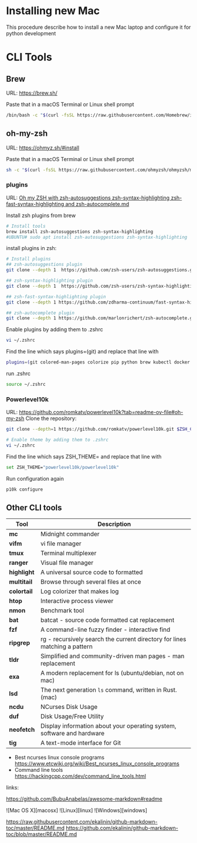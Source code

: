 # Installing new Mac

This procedure describe how to install a new Mac laptop and configure it for python development

CLI Tools
=========

Brew
----
URL: https://brew.sh/

Paste that in a macOS Terminal or Linux shell prompt

```bash
/bin/bash -c "$(curl -fsSL https://raw.githubusercontent.com/Homebrew/install/HEAD/install.sh)"
```

oh-my-zsh
---------
URL: https://ohmyz.sh/#install

Paste that in a macOS Terminal or Linux shell prompt
```bash
sh -c "$(curl -fsSL https://raw.githubusercontent.com/ohmyzsh/ohmyzsh/master/tools/install.sh)"
```

### plugins
URL: [Oh my ZSH with zsh-autosuggestions zsh-syntax-highlighting zsh-fast-syntax-highlighting and zsh-autocomplete.md](https://gist.github.com/n1snt/454b879b8f0b7995740ae04c5fb5b7df)

Install zsh plugins from brew
```bash
# Install tools
brew install zsh-autosuggestions zsh-syntax-highlighting
#UBUNTU# sudo apt install zsh-autosuggestions zsh-syntax-highlighting
```

install plugins in zsh:

```bash
# Install plugins
## zsh-autosuggestions plugin
git clone --depth 1  https://github.com/zsh-users/zsh-autosuggestions.git $ZSH_CUSTOM/plugins/zsh-autosuggestions

## zsh-syntax-highlighting plugin
git clone --depth 1  https://github.com/zsh-users/zsh-syntax-highlighting.git $ZSH_CUSTOM/plugins/zsh-syntax-highlighting

## zsh-fast-syntax-highlighting plugin
git clone --depth 1 https://github.com/zdharma-continuum/fast-syntax-highlighting.git $ZSH_CUSTOM/plugins/fast-syntax-highlighting

## zsh-autocomplete plugin
git clone --depth 1 https://github.com/marlonrichert/zsh-autocomplete.git $ZSH_CUSTOM/plugins/zsh-autocomplete
```

Enable plugins by adding them to .zshrc
```bash
vi ~/.zshrc
```

Find the line which says plugins=(git) and replace that line with

```bash
plugins=(git colored-man-pages colorize pip python brew kubectl docker zsh-autosuggestions zsh-syntax-highlighting fast-syntax-highlighting zsh-autocomplete)
```

run .zshrc

```bash
source ~/.zshrc
```

### Powerlevel10k

URL: https://github.com/romkatv/powerlevel10k?tab=readme-ov-file#oh-my-zsh
Clone the repository:

```bash
git clone --depth=1 https://github.com/romkatv/powerlevel10k.git $ZSH_CUSTOM/themes/powerlevel10k

# Enable theme by adding them to .zshrc
vi ~/.zshrc
```

Find the line which says ZSH_THEME= and replace that line with
```bash
set ZSH_THEME="powerlevel10k/powerlevel10k"
```

Run configuration again
```bash
p10k configure
```

Other CLI tools
---------------

|__Tool__| Description |
|-|-|
|__mc__| Midnight commander |
|__vifm__| vi file manager |
|__tmux__| Terminal multiplexer |
|__ranger__| Visual file manager |
|__highlight__| A universal source code to formatted |text converter - good for ranger |
|__multitail__| Browse through several files at once |
|__colortail__| Log colorizer that makes log |checking easier|
|__htop__| Interactive process viewer |
|__nmon__| Benchmark tool |
|__bat__| batcat - source code formatted cat replacement |
|__fzf__| A command-line fuzzy finder - interactive find |
|__ripgrep__| rg - recursively search the current directory for lines matching a pattern |
|__tldr__| Simplified and community-driven man pages - man replacement |
|__exa__| A modern replacement for ls (ubuntu/debian, not on mac) |
|__lsd__| The next generation `ls` command, written in Rust. (mac) |
|__ncdu__| NCurses Disk Usage |
|__duf__| Disk Usage/Free Utility |
|__neofetch__| Display information about your operating system, software and hardware |
|__tig__| A text-mode interface for Git |

* Best ncurses linux console programs https://www.etcwiki.org/wiki/Best_ncurses_linux_console_programs
* Command line tools https://hackingcpp.com/dev/command_line_tools.html


links:

https://github.com/BubuAnabelas/awesome-markdown#readme


 ![Mac OS X][macosx] ![Linux][linux] ![Windows][windows]



https://raw.githubusercontent.com/ekalinin/github-markdown-toc/master/README.md
https://github.com/ekalinin/github-markdown-toc/blob/master/README.md
